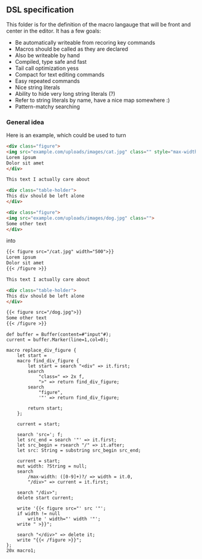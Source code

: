 ## DSL specification

This folder is for the definition of the macro langauge that will be front and center in the editor.
It has a few goals:
 - Be automatically writeable from recoring key commands
  - Macros should be called as they are declared
 - Also be writeable by hand
 - Compiled, type safe and fast
  - Tail call optimization yess
 - Compact for text editing commands
  - Easy repeated commands
  - Nice string literals
   - Ability to hide very long string literals (?)
   - Refer to string literals by name, have a nice map somewhere :)
 - Pattern-matchy searching
 
### General idea

Here is an example, which could be used to turn

```html
<div class="figure">
<img src="example.com/uploads/images/cat.jpg" class="" style="max-width: 500px">
Lorem ipsum
Dolor sit amet
</div>

This text I actually care about

<div class="table-holder">
This div should be left alone
</div>

<div class="figure">
<img src="example.com/uploads/images/dog.jpg" class="">
Some other text
</div>
```
into
```markdown 
{{< figure src="/cat.jpg" width="500">}}
Lorem ipsum
Dolor sit amet
{{< /figure >}}

This text I actually care about

<div class="table-holder">
This div should be left alone
</div>

{{< figure src="/dog.jpg">}}
Some other text
{{< /figure >}}
```

```
def buffer = Buffer(content=#"input"#);
current = buffer.Marker(line=1,col=0);

macro replace_div_figure {
    let start =
    macro find_div_figure {
        let start = search "<div" => it.first;
        search 
            "class=" => 2x f,
            ">" => return find_div_figure;
        search
            "figure",
            '"' => return find_div_figure;
        
        return start;
    };
    
    current = start;
    
    search 'src='; f;
    let src_end = search '"' => it.first;
    let src_begin = rsearch "/" => it.after;
    let src: String = substring src_begin src_end;
    
    current = start;
    mut width: ?String = null;
    search
        /max-width: ([0-9]+)?/ => width = it.0,
        "/div>" => current = it.first;
        
    search "/div>";
    delete start current;
    
    write '{{< figure src="' src '"';
    if width != null
        write ' width="' width '"';
    write " >}}";
    
    search "</div>" => delete it;
    write "{{< /figure >}}";
};
20x macro1;

```


